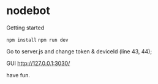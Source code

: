 nodebot
====

Getting started

`npm install`
`npm run dev`

Go to server.js and change token & deviceId (line 43, 44);

GUI http://127.0.0.1:3030/

have fun.
